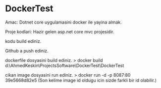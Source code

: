# DockerTest
Amac: Dotnet core uygulamasini docker ile yayina almak.

Proje kodlari: Hazir gelen asp.net core mvc projesidir.

kodu build ediniz.

Github a push ediniz.

dockerfile dosyasini build ediniz. > docker build d:\AhmedKeskin\ProjectsSoftware\DockerTest\DockerTest

cikan image dosyasini run ediniz. > docker run -d -p 8087:80  39e5668d82e5 (Son kelime image id oldugu icin sizde farkli bir id olabilir.)

